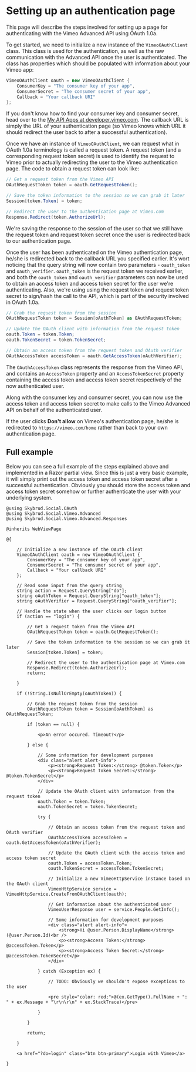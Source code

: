 # Setting up an authentication page

This page will describe the steps involved for setting up a page for authenticating with the Vimeo Advanced API using OAuth 1.0a.

To get started, we need to initialize a new instance of the <code type="Skybrud.Social.Vimeo.Advanced.VimeoOAuthClient, Skybrud.Social.Vimeo">VimeoOAuthClient</code> class. This class is used for the authentication, as well as the raw communication with the Advanced API once the user is authenticated. The class has properties which should be populated with information about your Vimeo app:

```csharp
VimeoOAuthClient oauth = new VimeoOAuthClient {
    ConsumerKey = "The consumer key of your app",
    ConsumerSecret = "The consumer secret of your app",
    Callback = "Your callback URI"
};
```

If you don't know how to find your consumer key and consumer secret, head over to the <a href="https://developer.vimeo.com/apps" target="_blank">My API Apps at developer.vimeo.com</a>. The callback URL is simply the URL of your authentication page (so Vimeo knows which URL it should redirect the user back to after a successful authentication).

Once we have an instance of <code type="Skybrud.Social.Vimeo.Advanced.VimeoOAuthClient, Skybrud.Social.Vimeo">VimeoOAuthClient</code>, we can request what in OAuth 1.0a terminology is called a request token. A request token (and a corresponding request token secret) is used to identify the request to Vimeo prior to actually redirecting the user to the Vimeo authentication page. The code to obtain a request token can look like:

```csharp
// Get a request token from the Vimeo API
OAuthRequestToken token = oauth.GetRequestToken();

// Save the token information to the session so we can grab it later
Session[token.Token] = token;

// Redirect the user to the authentication page at Vimeo.com
Response.Redirect(token.AuthorizeUrl);
```

We're saving the response to the session of the user so that we still have the request token and request token secret once the user is redirected back to our authentication page.

Once the user has been authenticated on the Vimeo authentication page, he/she is redirected back to the callback URL you specified earlier. It's wort noticing that the query string will now contain two parameters - `oauth_token` and `oauth_verifier`. `oauth_token` is the request token we received earlier, and both the `oauth_token` and `oauth_verifier` parameters can now be used to obtain an access token and access token secret for the user we're authenticating. Also, we're using using the request token and request token secret to sign/hash the call to the API, which is part of the security involved in OAuth 1.0a.

```csharp
// Grab the request token from the session
OAuthRequestToken token = Session[oAuthToken] as OAuthRequestToken;

// Update the OAuth client with information from the request token
oauth.Token = token.Token;
oauth.TokenSecret = token.TokenSecret;

// Obtain an access token from the request token and OAuth verifier
OAuthAccessToken accessToken = oauth.GetAccessToken(oAuthVerifier);
```

The <code type="Skybrud.Social.OAuth.OAuthAccessToken, Skybrud.Social">OAuthAccessToken</code> class represents the response from the Vimeo API, and contains an `AccessToken` property and an `AccessTokenSecret` property containing the access token and access token secret respectively of the now authenticated user.

Along with the consumer key and consumer secret, you can now use the access token and access token secret to make calls to the Vimeo Advanced API on behalf of the authenticated user.

<div class="alert alert-info">If the user clicks <strong>Don't allow</strong> on Vimeo's authentication page, he/she is redirected to <code>https://vimeo.com/home</code> rather than back to your own authentication page.</div>



## Full example

Below you can see a full example of the steps explained above and implemented in a Razor partial view. Since this is just a very basic example, it will simply print out the access token and access token secret after a successful authentication. Obviously you should store the access token and access token secret somehow or further authenticate the user with your underlying system.

```cshtml
@using Skybrud.Social.OAuth
@using Skybrud.Social.Vimeo.Advanced
@using Skybrud.Social.Vimeo.Advanced.Responses

@inherits WebViewPage
              
@{
    
    // Initialize a new instance of the OAuth client
    VimeoOAuthClient oauth = new VimeoOAuthClient {
        ConsumerKey = "The consumer key of your app",
        ConsumerSecret = "The consumer secret of your app",
        Callback = "Your callback URI"
    };

    // Read some input from the query string
    string action = Request.QueryString["do"];
    string oAuthToken = Request.QueryString["oauth_token"];
    string oAuthVerifier = Request.QueryString["oauth_verifier"];

    // Handle the state when the user clicks our login button
    if (action == "login") {

        // Get a request token from the Vimeo API
        OAuthRequestToken token = oauth.GetRequestToken();

        // Save the token information to the session so we can grab it later
        Session[token.Token] = token;

        // Redirect the user to the authentication page at Vimeo.com
        Response.Redirect(token.AuthorizeUrl);
        return;

    }

    if (!String.IsNullOrEmpty(oAuthToken)) {

        // Grab the request token from the session
        OAuthRequestToken token = Session[oAuthToken] as OAuthRequestToken;

        if (token == null) {

            <p>An error occured. Timeout?</p>

        } else {

            // Some information for development purposes
            <div class="alert alert-info">
                <p><strong>Request Token:</strong> @token.Token</p>
                <p><strong>Request Token Secret:</strong> @token.TokenSecret</p>
            </div>

            // Update the OAuth client with information from the request token
            oauth.Token = token.Token;
            oauth.TokenSecret = token.TokenSecret;

            try {

                // Obtain an access token from the request token and OAuth verifier
                OAuthAccessToken accessToken = oauth.GetAccessToken(oAuthVerifier);

                // Update the OAuth client with the access token and access token secret
                oauth.Token = accessToken.Token;
                oauth.TokenSecret = accessToken.TokenSecret;

                // Initialize a new VimeoHttpService instance based on the OAuth client
                VimeoHttpService service = VimeoHttpService.CreateFromOAuthClient(oauth);
                
                // Get information about the authenticated user
                VimeoUserResponse user = service.People.GetInfo();

                // Some information for development purposes
                <div class="alert alert-info">
                    <strong>Hi @user.Person.DisplayName</strong> (@user.Person.Id)<br />
                    <p><strong>Access Token:</strong> @accessToken.Token</p>
                    <p><strong>Access Token Secret:</strong> @accessToken.TokenSecret</p>
                </div>

            } catch (Exception ex) {
                
                // TODO: Obviously we shouldn't expose exceptions to the user

                <pre style="color: red;">@(ex.GetType().FullName + ": " + ex.Message + "\r\n\r\n" + ex.StackTrace)</pre>

            }

        }

        return;

    }

    <a href="?do=login" class="btn btn-primary">Login with Vimeo</a>

}
```